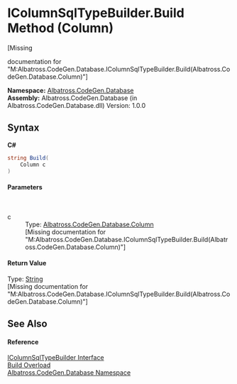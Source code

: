 # IColumnSqlTypeBuilder.Build Method (Column)
 

\[Missing <summary> documentation for "M:Albatross.CodeGen.Database.IColumnSqlTypeBuilder.Build(Albatross.CodeGen.Database.Column)"\]

**Namespace:**&nbsp;<a href="N_Albatross_CodeGen_Database.md">Albatross.CodeGen.Database</a><br />**Assembly:**&nbsp;Albatross.CodeGen.Database (in Albatross.CodeGen.Database.dll) Version: 1.0.0

## Syntax

**C#**<br />
``` C#
string Build(
	Column c
)
```


#### Parameters
&nbsp;<dl><dt>c</dt><dd>Type: <a href="T_Albatross_CodeGen_Database_Column.md">Albatross.CodeGen.Database.Column</a><br />\[Missing <param name="c"/> documentation for "M:Albatross.CodeGen.Database.IColumnSqlTypeBuilder.Build(Albatross.CodeGen.Database.Column)"\]</dd></dl>

#### Return Value
Type: <a href="http://msdn2.microsoft.com/en-us/library/s1wwdcbf" target="_blank">String</a><br />\[Missing <returns> documentation for "M:Albatross.CodeGen.Database.IColumnSqlTypeBuilder.Build(Albatross.CodeGen.Database.Column)"\]

## See Also


#### Reference
<a href="T_Albatross_CodeGen_Database_IColumnSqlTypeBuilder.md">IColumnSqlTypeBuilder Interface</a><br /><a href="Overload_Albatross_CodeGen_Database_IColumnSqlTypeBuilder_Build.md">Build Overload</a><br /><a href="N_Albatross_CodeGen_Database.md">Albatross.CodeGen.Database Namespace</a><br />